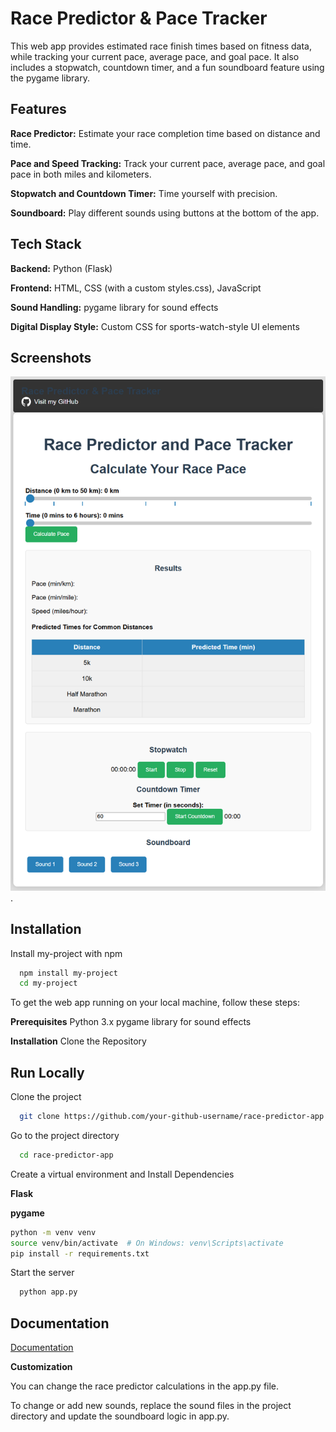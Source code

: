 
# Race Predictor & Pace Tracker

This web app provides estimated race finish times based on fitness data, while tracking your current pace, average pace, and goal pace. It also includes a stopwatch, countdown timer, and a fun soundboard feature using the pygame library.


## Features

**Race Predictor:** Estimate your race completion time based on distance and time.

**Pace and Speed Tracking:** Track your current pace, average pace, and goal pace in both miles and kilometers.

**Stopwatch and Countdown Timer:** Time yourself with precision.

**Soundboard:** Play different sounds using buttons at the bottom of the app.


## Tech Stack

**Backend:** Python (Flask)

**Frontend:** HTML, CSS (with a custom styles.css), JavaScript

**Sound Handling:** pygame library for sound effects

**Digital Display Style:** Custom CSS for sports-watch-style UI elements
## Screenshots


![App Screenshot](https://raw.githubusercontent.com/sirwalterrrich/RunningApps/refs/heads/main/race_predictor_app/app_screenshot.png).

## Installation

Install my-project with npm

```bash
  npm install my-project
  cd my-project
```


To get the web app running on your local machine, follow these steps:

**Prerequisites**
Python 3.x
pygame library for sound effects

**Installation**
Clone the Repository
## Run Locally

Clone the project

```bash
  git clone https://github.com/your-github-username/race-predictor-app.git

```

Go to the project directory

```bash
  cd race-predictor-app
```

Create a virtual environment and Install Dependencies

**Flask**

**pygame**

```bash
python -m venv venv
source venv/bin/activate  # On Windows: venv\Scripts\activate
pip install -r requirements.txt

```

Start the server

```bash
  python app.py
```


## Documentation

[Documentation](https://linktodocumentation)

**Customization**

You can change the race predictor calculations in the app.py file.

To change or add new sounds, replace the sound files in the project directory and update the soundboard logic in app.py.
